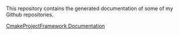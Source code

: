 This repository contains the generated documentation of some of my Github repositories.

[CmakeProjectFramework Documentation](https://knitschi.github.io/CMakeProjectFramework/doxygen/index.html)